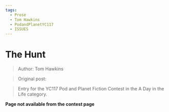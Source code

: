 ```yaml
---
tags:
  - Prose
  - Tom Hawkins
  - PodandPlanetYC117
  - ISSUES
---
```


# The Hunt

> Author: Tom Hawkins

> Original post:

> Entry for the YC117 Pod and Planet Fiction Contest in the A Day in the Life category.

**Page not available from the contest page**
